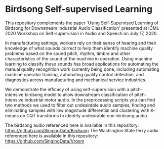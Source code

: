 # Birdsong Self-supervised Learning

This repository complements the paper 'Using Self-Supervised Learning of Birdsong for Downstream Industrial Audio Classification' presented at ICML 2020 Workshop on Self-supervision in Audio and Speech on July 17, 2020.

In manufacturing settings, workers rely on their sense of hearing and their knowledge of what sounds correct to help them identify machine quality problems based on the sound pitch, rhythm, timbre and other characteristics of the sound of the machine in operation. Using machine learning to classify these sounds has broad applications for automating the manual quality recognition work currently being done, including automating machine operator training, automating quality control detection, and diagnostics across manufacturing and mechanical service industries. 

We demonstrate the efficacy of using self-supervision with a pitch-intensive birdsong model to allow downstream classification of pitch-intensive industrial motor audio.
In the preprocessing scripts you can find two methods we used to filter out undesirable audio samples, finding and eliminating samples with low magnitude differential and clustering with K-means on CQT transforms to identify undesirable non-birdsong audio.

The birdsong audio referenced here is available in this repository: https://github.com/SingingData/Birdsong
The Washington State ferry audio referenced here is available in this repository: https://github.com/SingingData/Vroom


